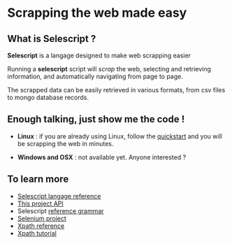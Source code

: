 # Scrapping the web made easy

## What is **Selescript** ?

**Selescript** is a langage designed to make web scrapping easier

Running a **selescript** script will *scrap* the web, selecting and retrieving  
information, and automatically navigating from page to page. 

The scrapped data can be easily retrieved in various formats, from csv files to 
mongo database records.

## Enough talking, just show me the code !

* **Linux** : if you are already using Linux, follow the [quickstart](https://xavier268.github.io/selescript/pages/quickstart.html) and you will be scrapping the web in minutes.

* **Windows and OSX** : not available yet. Anyone interested ?

## To learn more

* [Selescript langage reference](https://xavier268.github.io/selescript/pages/reference.html)
* [This project API](https://xavier268.github.io/selescript/target/site/apidocs/index.html)
* Selescript [reference grammar](https://xavier268.github.io/selescript/src/main/antlr4/auto/Selescript.g4)
* [Selenium project](https://www.seleniumhq.org/)
* [Xpath reference](https://developer.mozilla.org/en-US/docs/Web/XPath)
* [Xpath tutorial](https://www.w3schools.com/xml/xpath_intro.asp)

